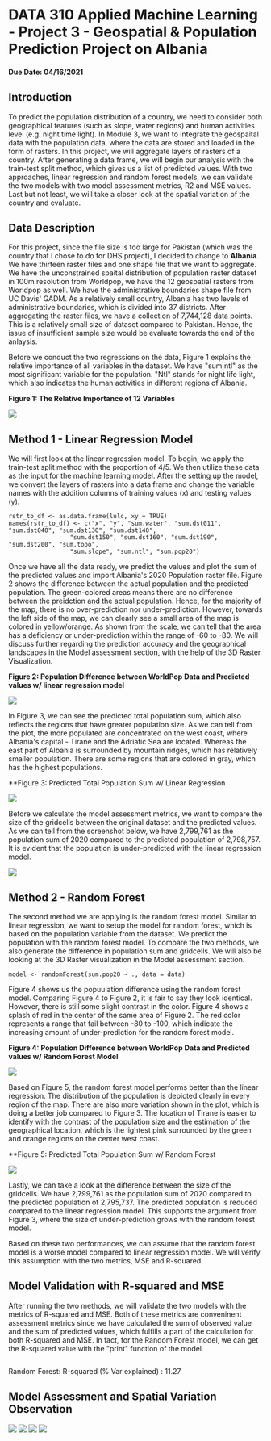 # DATA 310 Applied Machine Learning - Project 3 - Geospatial & Population Prediction Project on Albania 
#### Due Date: 04/16/2021

## Introduction
To predict the population distribution of a country, we need to consider both geographical features (such as slope, water regions) and human activities level (e.g. night time light). In Module 3, we want to integrate the geospaital data with the population data, where the data are stored and loaded in the form of rasters.  In this project, we will aggregate layers of rasters of a country. After generating a data frame, we will begin our analysis with the train-test split method, which gives us a list of predicted values. With two approaches, linear regression and random forest models, we can validate the two models with two model assessment metrics, R2 and MSE values. Last but not least, we will take a closer look at the spatial variation of the country and evaluate.

## Data Description
For this project, since the file size is too large for Pakistan (which was the country that I chose to do for DHS project), I decided to change to **Albania**. We have thirteen raster files and one shape file that we want to aggregate. We have the unconstrained spaital distribution of population raster dataset in 100m resolution from Worldpop, we have the 12 geospatial rasters from Worldpop as well. We have the administrative boundaries shape file from UC Davis' GADM. As a relatively small country, Albania has two levels of administrative boundaries, which is divided into 37 districts. After aggregating the raster files, we have a collection of 7,744,128 data points. This is a relatively small size of dataset compared to Pakistan. Hence, the issue of insufficient sample size would be evaluate towards the end of the anlaysis.  

Before we conduct the two regressions on the data, Figure 1 explains the relative importance of all variables in the dataset. We have "sum.ntl" as the most significant variable for the population. "Ntl" stands for night life light, which also indicates the human activities in different regions of Albania. 

**Figure 1: The Relative Importance of 12 Variables**


<img src="./Importance.png" />

## Method 1 - Linear Regression Model
We will first look at the linear regression model. To begin, we apply the train-test split method with the proportion of 4/5. We then utilize these data as the input for the machine learning model. After the setting up the model, we convert the layers of rasters into a data frame and change the variable names with the addition columns of training values (x) and testing values (y).  

```
rstr_to_df <- as.data.frame(lulc, xy = TRUE)
names(rstr_to_df) <- c("x", "y", "sum.water", "sum.dst011", "sum.dst040", "sum.dst130", "sum.dst140", 
                 "sum.dst150", "sum.dst160", "sum.dst190", "sum.dst200", "sum.topo", 
                 "sum.slope", "sum.ntl", "sum.pop20")
```
Once we have all the data ready, we predict the values and plot the sum of the predicted values and import Albania's 2020 Population raster file. Figure 2 shows the difference between the actual population and the predicted population. The green-colored areas means there are no difference between the preidction and the actual population. Hence, for the majority of the map, there is no over-prediction nor under-prediction. However, towards the left side of the map, we can clearly see a small area of the map is colored in yellow/orange. As shown from the scale, we can tell that the area has a deficiency or under-prediction within the range of -60 to -80. We will discuss further regarding the prediction accuracy and the geographical landscapes in the Model assessment section, with the help of the 3D Raster Visualization. 

**Figure 2: Population Difference between WorldPop Data and Predicted values w/ linear regression model**

<img src="./Pop_diff_20.png" />

In Figure 3, we can see the predicted total population sum, which also reflects the regions that have greater population size. As we can tell from the plot, the more populated are concentrated on the west coast, where Albania's capital - Tirane and the Adriatic Sea are located. Whereas the east part of Albania is surrounded by mountain ridges, which has relatively smaller population. There are some regions that are colored in gray, which has the highest populations.    

**Figure 3: Predicted Total Population Sum w/ Linear Regression

<img src="./pts.png" />


Before we calculate the model assessment metrics, we want to compare the size of the gridcells between the original dataset and the predicted values. As we can tell from the screenshot below, we have 2,799,761 as the population sum of 2020 compared to the predicted population of 2,798,757. It is evident that the population is under-predicted with the linear regression model. 

<img src="./Cell_comparison.PNG" />


## Method 2 - Random Forest 
The second method we are applying is the random forest model. Similar to linear regression, we want to setup the model for random forest, which is based on the population variable from the dataset. We predict the population with the random forest model. To compare the two methods, we also generate the difference in population sum and gridcells. We will also be looking at the 3D Raster visualization in the Model assessment section.  
```
model <- randomForest(sum.pop20 ~ ., data = data)
```
Figure 4 shows us the popuulation difference using the random forest model. Comparing Figure 4 to Figure 2, it is fair to say they look identical. However, there is still some slight contrast in the color. Figure 4 shows a splash of red in the center of the same area of Figure 2. The red color represents a range that fail between -80 to -100, which indicate the increasing amount of under-prediction for the random forest model. 

**Figure 4: Population Difference between WorldPop Data and Predicted values w/ Random Forest Model**

<img src="./pop_diff_rf.png" />

Based on Figure 5, the random forest model performs better than the linear regression. The distribution of the population is depicted clearly in every region of the map. There are also more variation shown in the plot, which is doing a better job compared to Figure 3. The location of Tirane is easier to identify with the contrast of the population size and the estimation of the geographical location, which is the lightest pink surrounded by the green and orange regions on the center west coast. 

**Figure 5: Predicted Total Population Sum w/ Random Forest

<img src="./pts_rf.png" />

Lastly, we can take a look at the difference between the size of the gridcells. We have 2,799,761 as the population sum of 2020 compared to the predicted population of 2,795,737. The predicted population is reduced compared to the linear regression model. This supports the argument from Figure 3, where the size of under-prediction grows with the random forest model. 

Based on these two performances, we can assume that the random forest model is a worse model compared to linear regression model. We will verify this assumption with the two metrics, MSE and R-squared. 

## Model Validation with R-squared and MSE 
After running the two methods, we will validate the two models with the metrics of R-squared and MSE. Both of these metrics are conveninent assessment metrics since we have calculated the sum of observed value and the sum of predicted values, which fulfills a part of the calculation for both R-squared and MSE. In fact, for the Random Forest model, we can get the R-squared value with the "print" function of the model.
```

```

Random Forest: R-squared (% Var explained) : 11.27

## Model Assessment and Spatial Variation Observation

<img src="./3d_front.PNG" />

<img src="./3d_back.PNG"/>


<img src="./3d_front_rf.PNG"/>


<img src="./3d_back_rf.PNG"/>


